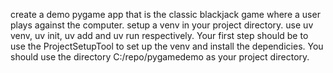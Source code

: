 create a demo pygame app that is the classic blackjack game where a user plays against the computer.
 setup a venv in your project directory. use uv venv, uv init, uv add and uv run respectively.
Your first step should be to use the ProjectSetupTool to set up the venv and install the dependicies. 
You should use the directory C:/repo/pygamedemo as your project directory.